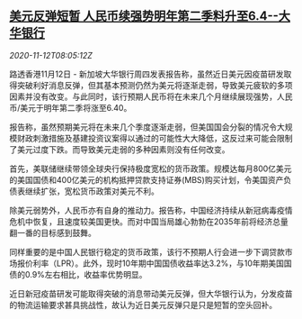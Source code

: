 <!--1605169398000-->
[美元反弹短暂 人民币续强势明年第二季料升至6.4--大华银行](https://cn.reuters.com/article/bank-view-dollar-yuan-1112-thur-idCNKBS27S0YD)
------

<div><i>2020-11-12T08:05:12Z</i></div><p>路透香港11月12日 - 新加坡大华银行周四发表报告称，虽然近日美元因疫苗研发取得突破利好消息反弹，但其基本预测仍然为美元将逐渐走弱，导致美元疲软的多项因素并没有改变。与此同时，该行预期人民币将在未来几个月继续展现强势，人民币/美元于明年第二季将涨至6.40。</p><p>报告称，虽然预期美元将在未来几个季度逐渐走弱，但美国国会分裂的情况令大规模财政刺激措施及基建投资议案得以通过的可能性大大降低，这反过来可能会限制了美元过度下跌。而导致美元走弱的多种因素则没有任何改变。</p><p>首先，美联储继续带领全球央行保持极度宽松的货币政策。规模达每月800亿美元的美国国债和400亿美元的机构抵押贷款支持证券(MBS)购买计划，令美国资产负债表继续扩张，宽松货币政策对美元不利。</p><p>除美元弱势外，人民币亦有自身的推动力。报告称，中国经济持续从新冠病毒疫情危机中恢复，且速度较美国更快。而对中国当局雄心勃勃在2035年前将经济总量翻一番的目标感到鼓舞。</p><p>同样重要的是中国人民银行稳定的货币政策，该行不预期人行会进一步下调贷款市场报价利率（LPR）。此外，现时10年期中国国债收益率达3.2%，与10年期美国国债的0.9%左右相比，收益率优势明显。</p><p>近日新冠疫苗研发可能取得突破的消息带动美元反弹，但大华银行认为，分发疫苗的物流运输要求甚具挑战性，故认为近日美元反弹只是只是短暂的空头回补。</p>
